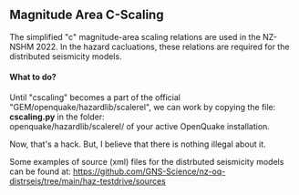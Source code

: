 ## Magnitude Area C-Scaling

The simplified "c" magnitude-area scaling relations are used in the NZ-NSHM 2022. 
In the hazard cacluations, these relations are required for the distributed seismicity models.


#### What to do?

Until "cscaling" becomes a part of the official "GEM/openquake/hazardlib/scalerel", 
we can work by copying the file: <b>cscaling.py</b> in the folder:  
openquake/hazardlib/scalerel/ of your active OpenQuake installation.

Now, that's a hack. But, I believe that there is nothing illegal about it.

Some examples of source (xml) files for the distrbuted seismicity models 
can be found at: https://github.com/GNS-Science/nz-oq-distrseis/tree/main/haz-testdrive/sources

